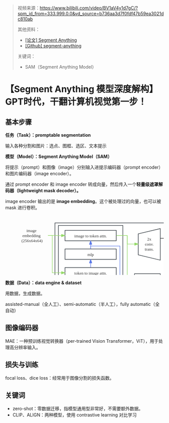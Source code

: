 > 视频来源：https://www.bilibili.com/video/BV1aV4y1d7gC/?spm_id_from=333.999.0.0&vd_source=b736aa3d7f0fdf47b59ea3021dc810ab
>
> 其他资料：
>
> - [[论文] Segment Anything](https://arxiv.org/pdf/2304.02643.pdf)
> - [[Github] segment-anything](https://github.com/facebookresearch/segment-anything)
>
> 关键词：
>
> - SAM（Segment Anything Model）

# 【Segment Anything 模型深度解构】GPT时代，干翻计算机视觉第一步！

## 基本步骤

**任务（Task）：promptable segmentation**

输入各种分割和图片：选点、图框、选区、文本提示



**模型（Model）：Segment Anything Model（SAM）**

将提示（prompt）和图像（image）分别输入进提示编码器（prompt encoder）和图片编码器（image encoder）。

通过 prompt encoder 和 image encoder 转成向量，然后传入一个**轻量级遮罩解码器（lightweight mask decoder）。**

image encoder 输出的是 **image embedding**。这个被处理过的向量，也可以被 mask 进行卷积。

<svg id="SvgjsSvg1006" width="818.0013020833334" height="308.49609375" xmlns="http://www.w3.org/2000/svg" version="1.1" xmlns:xlink="http://www.w3.org/1999/xlink" xmlns:svgjs="http://svgjs.com/svgjs"><defs id="SvgjsDefs1007"><pattern patternUnits="userSpaceOnUse" id="pattern_mark_0" width="300" height="300"><text x="150" y="100" fill="rgba(229,229,229,0.8)" font-size="18" transform="rotate(-45, 150, 150)" style="dominant-baseline: middle; text-anchor: middle;"></text></pattern><pattern patternUnits="userSpaceOnUse" id="pattern_mark_1" width="300" height="300"><text x="150" y="200" fill="rgba(229,229,229,0.8)" font-size="18" transform="rotate(-45, 150, 150)" style="dominant-baseline: middle; text-anchor: middle;"></text></pattern><marker id="SvgjsMarker1017" markerWidth="13" markerHeight="9" refX="9.5" refY="4.5" viewBox="0 0 13 9" orient="auto" markerUnits="userSpaceOnUse" stroke-dasharray="0,0"><path id="SvgjsPath1018" d="M0,0 L13,4.5 L0,9 L0,0" fill="#323232" stroke="#323232" stroke-width="1"></path></marker><marker id="SvgjsMarker1071" markerWidth="13" markerHeight="9" refX="9.5" refY="4.5" viewBox="0 0 13 9" orient="auto" markerUnits="userSpaceOnUse" stroke-dasharray="0,0"><path id="SvgjsPath1072" d="M0,0 L13,4.5 L0,9 L0,0" fill="#95da69" stroke="#95da69" stroke-width="1"></path></marker><marker id="SvgjsMarker1075" markerWidth="13" markerHeight="9" refX="9.5" refY="4.5" viewBox="0 0 13 9" orient="auto" markerUnits="userSpaceOnUse" stroke-dasharray="0,0"><path id="SvgjsPath1076" d="M0,0 L13,4.5 L0,9 L0,0" fill="#95da69" stroke="#95da69" stroke-width="1"></path></marker><marker id="SvgjsMarker1079" markerWidth="13" markerHeight="9" refX="9.5" refY="4.5" viewBox="0 0 13 9" orient="auto" markerUnits="userSpaceOnUse" stroke-dasharray="0,0"><path id="SvgjsPath1080" d="M0,0 L13,4.5 L0,9 L0,0" fill="#5b79e8" stroke="#5b79e8" stroke-width="1"></path></marker><marker id="SvgjsMarker1083" markerWidth="13" markerHeight="9" refX="9.5" refY="4.5" viewBox="0 0 13 9" orient="auto" markerUnits="userSpaceOnUse" stroke-dasharray="0,0"><path id="SvgjsPath1084" d="M0,0 L13,4.5 L0,9 L0,0" fill="#5b79e8" stroke="#5b79e8" stroke-width="1"></path></marker><marker id="SvgjsMarker1087" markerWidth="13" markerHeight="9" refX="9.5" refY="4.5" viewBox="0 0 13 9" orient="auto" markerUnits="userSpaceOnUse" stroke-dasharray="0,0"><path id="SvgjsPath1088" d="M0,0 L13,4.5 L0,9 L0,0" fill="#5b79e8" stroke="#5b79e8" stroke-width="1"></path></marker><marker id="SvgjsMarker1091" markerWidth="13" markerHeight="9" refX="9.5" refY="4.5" viewBox="0 0 13 9" orient="auto" markerUnits="userSpaceOnUse" stroke-dasharray="0,0"><path id="SvgjsPath1092" d="M0,0 L13,4.5 L0,9 L0,0" fill="#5b79e8" stroke="#5b79e8" stroke-width="1"></path></marker><marker id="SvgjsMarker1125" markerWidth="13" markerHeight="9" refX="9.5" refY="4.5" viewBox="0 0 13 9" orient="auto" markerUnits="userSpaceOnUse" stroke-dasharray="0,0"><path id="SvgjsPath1126" d="M0,0 L13,4.5 L0,9 L0,0" fill="#95da69" stroke="#95da69" stroke-width="1"></path></marker><marker id="SvgjsMarker1129" markerWidth="13" markerHeight="9" refX="9.5" refY="4.5" viewBox="0 0 13 9" orient="auto" markerUnits="userSpaceOnUse" stroke-dasharray="0,0"><path id="SvgjsPath1130" d="M0,0 L13,4.5 L0,9 L0,0" fill="#95da69" stroke="#95da69" stroke-width="1"></path></marker><marker id="SvgjsMarker1133" markerWidth="13" markerHeight="9" refX="9.5" refY="4.5" viewBox="0 0 13 9" orient="auto" markerUnits="userSpaceOnUse" stroke-dasharray="0,0"><path id="SvgjsPath1134" d="M0,0 L13,4.5 L0,9 L0,0" fill="#5b79e8" stroke="#5b79e8" stroke-width="1"></path></marker><marker id="SvgjsMarker1183" markerWidth="13" markerHeight="9" refX="9.5" refY="4.5" viewBox="0 0 13 9" orient="auto" markerUnits="userSpaceOnUse" stroke-dasharray="0,0"><path id="SvgjsPath1184" d="M0,0 L13,4.5 L0,9 L0,0" fill="#323232" stroke="#323232" stroke-width="1"></path></marker><marker id="SvgjsMarker1187" markerWidth="13" markerHeight="9" refX="9.5" refY="4.5" viewBox="0 0 13 9" orient="auto" markerUnits="userSpaceOnUse" stroke-dasharray="0,0"><path id="SvgjsPath1188" d="M0,0 L13,4.5 L0,9 L0,0" fill="#323232" stroke="#323232" stroke-width="1"></path></marker><marker id="SvgjsMarker1191" markerWidth="13" markerHeight="9" refX="9.5" refY="4.5" viewBox="0 0 13 9" orient="auto" markerUnits="userSpaceOnUse" stroke-dasharray="0,0"><path id="SvgjsPath1192" d="M0,0 L13,4.5 L0,9 L0,0" fill="#323232" stroke="#323232" stroke-width="1"></path></marker></defs><rect id="svgbackgroundid" width="818.0013020833334" height="308.49609375" fill="transparent"></rect><rect id="SvgjsRect1009" width="818.0013020833334" height="308.49609375" fill="url(#pattern_mark_0)"></rect><rect id="SvgjsRect1010" width="818.0013020833334" height="308.49609375" fill="url(#pattern_mark_1)"></rect><g id="SvgjsG1011" transform="translate(158.00130208333331,25.166666666666657)"><path id="SvgjsPath1012" d="M 0 0L 507 0L 507 258L 0 258Z" stroke="rgba(33,41,48,1)" stroke-width="1.5" fill-opacity="1" fill="#ffffff"></path><g id="SvgjsG1013"><text id="SvgjsText1014" font-family="微软雅黑" text-anchor="middle" font-size="13px" width="487px" fill="#323232" font-weight="400" align="middle" lineHeight="125%" anchor="middle" family="微软雅黑" size="13px" weight="400" font-style="" opacity="1" y="118.375" transform="rotate(0)"></text></g></g><g id="SvgjsG1015"><path id="SvgjsPath1016" d="M492.9792114718411 73.96936331792182L587.1985901109207 73.96936331792182L587.1985901109207 73.96936331792182L682.1679687500001 73.96936331792182" stroke="#323232" stroke-width="1.5" fill="none" marker-end="url(#SvgjsMarker1017)"></path></g><g id="SvgjsG1019" transform="translate(35.00130208333333,44.66666666666666)"><path id="SvgjsPath1020" d="M 0 0L 100 0L 100 40L 0 40Z" stroke="none" fill="none"></path><g id="SvgjsG1021"><text id="SvgjsText1022" font-family="微软雅黑" text-anchor="middle" font-size="13px" width="100px" fill="#323232" font-weight="400" align="middle" lineHeight="125%" anchor="middle" family="微软雅黑" size="13px" weight="400" font-style="" opacity="1" y="-7.125" transform="rotate(0)"><tspan id="SvgjsTspan1023" dy="16" x="50"><tspan id="SvgjsTspan1024" style="text-decoration:;">image </tspan></tspan><tspan id="SvgjsTspan1025" dy="16" x="50"><tspan id="SvgjsTspan1026" style="text-decoration:;">embedding </tspan></tspan><tspan id="SvgjsTspan1027" dy="16" x="50"><tspan id="SvgjsTspan1028" style="text-decoration:;">(256x64x64)</tspan></tspan></text></g></g><g id="SvgjsG1029" transform="translate(25.00130208333333,220.16666666666666)"><path id="SvgjsPath1030" d="M 0 0L 120 0L 120 42L 0 42Z" stroke="none" fill="none"></path><g id="SvgjsG1031"><text id="SvgjsText1032" font-family="微软雅黑" text-anchor="middle" font-size="13px" width="120px" fill="#323232" font-weight="400" align="middle" lineHeight="125%" anchor="middle" family="微软雅黑" size="13px" weight="400" font-style="" opacity="1" y="-14.125" transform="rotate(0)"><tspan id="SvgjsTspan1033" dy="16" x="60"><tspan id="SvgjsTspan1034" style="text-decoration:;">output tokens</tspan></tspan><tspan id="SvgjsTspan1035" dy="16" x="60"><tspan id="SvgjsTspan1036" style="text-decoration:;">+</tspan></tspan><tspan id="SvgjsTspan1037" dy="16" x="60"><tspan id="SvgjsTspan1038" style="text-decoration:;">prompt tokens</tspan></tspan><tspan id="SvgjsTspan1039" dy="16" x="60"><tspan id="SvgjsTspan1040" style="text-decoration:;">(N_tokens x 256)</tspan></tspan></text></g></g><g id="SvgjsG1041" transform="translate(169.00130208333331,33.16666666666666)"><path id="SvgjsPath1042" d="M 0 0L 205 0L 205 242L 0 242Z" stroke="rgba(33,41,48,1)" stroke-width="1.5" fill-opacity="1" fill="#ffffff"></path><g id="SvgjsG1043"><text id="SvgjsText1044" font-family="微软雅黑" text-anchor="middle" font-size="13px" width="185px" fill="#323232" font-weight="400" align="middle" lineHeight="125%" anchor="middle" family="微软雅黑" size="13px" weight="400" font-style="" opacity="1" y="110.375" transform="rotate(0)"></text></g></g><g id="SvgjsG1045" transform="translate(190.00130208333331,48.66666666666666)"><path id="SvgjsPath1046" d="M 0 0L 163 0L 163 33L 0 33Z" stroke="rgba(33,41,48,1)" stroke-width="1.5" fill-opacity="1" fill="#ffffff"></path><g id="SvgjsG1047"><text id="SvgjsText1048" font-family="微软雅黑" text-anchor="middle" font-size="13px" width="143px" fill="#323232" font-weight="400" align="middle" lineHeight="125%" anchor="middle" family="微软雅黑" size="13px" weight="400" font-style="" opacity="1" y="5.875" transform="rotate(0)"><tspan id="SvgjsTspan1049" dy="16" x="81.5"><tspan id="SvgjsTspan1050" style="text-decoration:;">image to token attn.</tspan></tspan></text></g></g><g id="SvgjsG1051" transform="translate(190.00130208333331,107.66666666666666)"><path id="SvgjsPath1052" d="M 0 0L 163 0L 163 33L 0 33Z" stroke="rgba(33,41,48,1)" stroke-width="1.5" fill-opacity="1" fill="#ffffff"></path><g id="SvgjsG1053"><text id="SvgjsText1054" font-family="微软雅黑" text-anchor="middle" font-size="13px" width="143px" fill="#323232" font-weight="400" align="middle" lineHeight="125%" anchor="middle" family="微软雅黑" size="13px" weight="400" font-style="" opacity="1" y="5.875" transform="rotate(0)"><tspan id="SvgjsTspan1055" dy="16" x="81.5"><tspan id="SvgjsTspan1056" style="text-decoration:;">mlp</tspan></tspan></text></g></g><g id="SvgjsG1057" transform="translate(190.00130208333331,166.66666666666666)"><path id="SvgjsPath1058" d="M 0 0L 163 0L 163 33L 0 33Z" stroke="rgba(33,41,48,1)" stroke-width="1.5" fill-opacity="1" fill="#ffffff"></path><g id="SvgjsG1059"><text id="SvgjsText1060" font-family="微软雅黑" text-anchor="middle" font-size="13px" width="143px" fill="#323232" font-weight="400" align="middle" lineHeight="125%" anchor="middle" family="微软雅黑" size="13px" weight="400" font-style="" opacity="1" y="5.875" transform="rotate(0)"><tspan id="SvgjsTspan1061" dy="16" x="81.5"><tspan id="SvgjsTspan1062" style="text-decoration:;">token to image attn.</tspan></tspan></text></g></g><g id="SvgjsG1063" transform="translate(190.00130208333331,225.16666666666666)"><path id="SvgjsPath1064" d="M 0 0L 163 0L 163 33L 0 33Z" stroke="rgba(33,41,48,1)" stroke-width="1.5" fill-opacity="1" fill="#ffffff"></path><g id="SvgjsG1065"><text id="SvgjsText1066" font-family="微软雅黑" text-anchor="middle" font-size="13px" width="143px" fill="#323232" font-weight="400" align="middle" lineHeight="125%" anchor="middle" family="微软雅黑" size="13px" weight="400" font-style="" opacity="1" y="5.875" transform="rotate(0)"><tspan id="SvgjsTspan1067" dy="16" x="81.5"><tspan id="SvgjsTspan1068" style="text-decoration:;">self attn.</tspan></tspan></text></g></g><g id="SvgjsG1069"><path id="SvgjsPath1070" d="M135.75130208333331 64.66666666666666L162.50130208333331 64.66666666666666L162.50130208333331 65.16666666666666L187.30130208333333 65.16666666666666" stroke="#95da69" stroke-width="1.5" fill="none" marker-end="url(#SvgjsMarker1071)"></path></g><g id="SvgjsG1073"><path id="SvgjsPath1074" d="M135.75130208333331 64.66666666666666L149.50130208333331 64.66666666666666L149.50130208333331 183.16666666666666L187.30130208333333 183.16666666666666" stroke="#95da69" stroke-width="1.5" fill="none" marker-end="url(#SvgjsMarker1075)"></path></g><g id="SvgjsG1077"><path id="SvgjsPath1078" d="M145.75130208333331 241.16666666666663L167.50130208333331 241.16666666666663L167.50130208333331 241.16666666666663L187.30130208333333 241.16666666666663" stroke="#5b79e8" stroke-width="1.5" fill="none" marker-end="url(#SvgjsMarker1079)"></path></g><g id="SvgjsG1081"><path id="SvgjsPath1082" d="M271.5013020833333 224.41666666666666L271.5013020833333 212.41666666666666L271.5013020833333 212.41666666666666L271.5013020833333 202.36666666666665" stroke="#5b79e8" stroke-width="1.5" fill="none" marker-end="url(#SvgjsMarker1083)"></path></g><g id="SvgjsG1085"><path id="SvgjsPath1086" d="M271.5013020833333 165.91666666666666L271.5013020833333 153.66666666666666L271.5013020833333 153.66666666666666L271.5013020833333 143.36666666666665" stroke="#5b79e8" stroke-width="1.5" fill="none" marker-end="url(#SvgjsMarker1087)"></path></g><g id="SvgjsG1089"><path id="SvgjsPath1090" d="M271.5013020833333 106.91666666666666L271.5013020833333 94.66666666666666L271.5013020833333 94.66666666666666L271.5013020833333 84.36666666666665" stroke="#5b79e8" stroke-width="1.5" fill="none" marker-end="url(#SvgjsMarker1091)"></path></g><g id="SvgjsG1093" transform="matrix(6.123233995736766e-17,1,-1,6.123233995736766e-17,493.0013122558594,43.16666793823242)"><path id="SvgjsPath1094" d="M 0 0L 100 0L 83.33333333333333 70L 16.666666666666668 70L 0 0Z" stroke="rgba(33,41,48,1)" stroke-width="1.5" fill-opacity="1" fill="#ffffff"></path><g id="SvgjsG1095"><text id="SvgjsText1096" font-family="微软雅黑" text-anchor="middle" font-size="13px" width="80px" fill="#323232" font-weight="400" align="middle" lineHeight="125%" anchor="middle" family="微软雅黑" size="13px" weight="400" font-style="" opacity="1" y="24.375" transform="rotate(0)"></text></g></g><g id="SvgjsG1097" transform="translate(423.0013020833333,72.16666666666666)"><path id="SvgjsPath1098" d="M 0 0L 70 0L 70 40L 0 40Z" stroke="none" fill="none"></path><g id="SvgjsG1099"><text id="SvgjsText1100" font-family="微软雅黑" text-anchor="middle" font-size="13px" width="70px" fill="#323232" font-weight="400" align="middle" lineHeight="125%" anchor="middle" family="微软雅黑" size="13px" weight="400" font-style="" opacity="1" y="-7.125" transform="rotate(0)"><tspan id="SvgjsTspan1101" dy="16" x="35"><tspan id="SvgjsTspan1102" style="text-decoration:;">2x</tspan></tspan><tspan id="SvgjsTspan1103" dy="16" x="35"><tspan id="SvgjsTspan1104" style="text-decoration:;">conv.</tspan></tspan><tspan id="SvgjsTspan1105" dy="16" x="35"><tspan id="SvgjsTspan1106" style="text-decoration:;">trans.</tspan></tspan></text></g></g><g id="SvgjsG1107" transform="translate(411.0013020833333,186.16666666666666)"><path id="SvgjsPath1108" d="M 0 0L 82 0L 82 68L 0 68Z" stroke="rgba(33,41,48,1)" stroke-width="1.5" fill-opacity="1" fill="#ffffff"></path><g id="SvgjsG1109"><text id="SvgjsText1110" font-family="微软雅黑" text-anchor="middle" font-size="13px" width="62px" fill="#323232" font-weight="400" align="middle" lineHeight="125%" anchor="middle" family="微软雅黑" size="13px" weight="400" font-style="" opacity="1" y="6.875" transform="rotate(0)"><tspan id="SvgjsTspan1111" dy="16" x="41"><tspan id="SvgjsTspan1112" style="text-decoration:;">token</tspan></tspan><tspan id="SvgjsTspan1113" dy="16" x="41"><tspan id="SvgjsTspan1114" style="text-decoration:;">to image</tspan></tspan><tspan id="SvgjsTspan1115" dy="16" x="41"><tspan id="SvgjsTspan1116" style="text-decoration:;">attn.</tspan></tspan></text></g></g><g id="SvgjsG1117" transform="translate(563.0013020833334,224.16666666666666)"><path id="SvgjsPath1118" d="M 0 0L 76 0L 76 30L 0 30Z" stroke="rgba(33,41,48,1)" stroke-width="1.5" fill-opacity="1" fill="#ffffff"></path><g id="SvgjsG1119"><text id="SvgjsText1120" font-family="微软雅黑" text-anchor="middle" font-size="13px" width="56px" fill="#323232" font-weight="400" align="middle" lineHeight="125%" anchor="middle" family="微软雅黑" size="13px" weight="400" font-style="" opacity="1" y="4.375" transform="rotate(0)"><tspan id="SvgjsTspan1121" dy="16" x="38"><tspan id="SvgjsTspan1122" style="text-decoration:;">mlp</tspan></tspan></text></g></g><g id="SvgjsG1123"><path id="SvgjsPath1124" d="M353.7513020833333 65.16666666666666L388.0013020833333 65.16666666666666L388.0013020833333 92.16666666666666L420.3013020833333 92.16666666666666" stroke="#95da69" stroke-width="1.5" fill="none" marker-end="url(#SvgjsMarker1125)"></path></g><g id="SvgjsG1127"><path id="SvgjsPath1128" d="M353.7513020833333 65.16666666666666L388.0013020833332 65.16666666666666L388.0013020833332 200.00000000000003L408.6346354166667 200.00000000000003" stroke="#95da69" stroke-width="1.5" fill="none" marker-end="url(#SvgjsMarker1129)"></path></g><g id="SvgjsG1131"><path id="SvgjsPath1132" d="M271.5013020833333 106.91666666666666L271.5013020833333 98.50000000000003L364.66796875 98.50000000000003L364.66796875 238.33333333333334L408.6346354166667 238.33333333333334" stroke="#5b79e8" stroke-width="1.5" fill="none" marker-end="url(#SvgjsMarker1133)"></path></g><g id="SvgjsG1135" transform="translate(591.0013020833334,64.66666666666669)"><path id="SvgjsPath1136" d="M 0 10C 0 -3.3333333333333335 20 -3.3333333333333335 20 10C 20 23.333333333333332 0 23.333333333333332 0 10Z" stroke="rgba(33,41,48,1)" stroke-width="1.5" fill-opacity="1" fill="#ffffff"></path><g id="SvgjsG1137"><text id="SvgjsText1138" font-family="微软雅黑" text-anchor="middle" font-size="13px" width="0px" fill="#323232" font-weight="400" align="middle" lineHeight="125%" anchor="middle" family="微软雅黑" size="13px" weight="400" font-style="" opacity="1" y="-0.625" transform="rotate(0)"></text></g></g><g id="SvgjsG1139" transform="translate(553.8346354166673,166.66666666666688)"><path id="SvgjsPath1140" d="M 0 0L 76 0L 76 30L 0 30Z" stroke="rgba(33,41,48,1)" stroke-width="1.5" fill-opacity="1" fill="#ffffff"></path><g id="SvgjsG1141"><text id="SvgjsText1142" font-family="微软雅黑" text-anchor="middle" font-size="13px" width="56px" fill="#323232" font-weight="400" align="middle" lineHeight="125%" anchor="middle" family="微软雅黑" size="13px" weight="400" font-style="" opacity="1" y="4.375" transform="rotate(0)"><tspan id="SvgjsTspan1143" dy="16" x="38"><tspan id="SvgjsTspan1144" style="text-decoration:;">mlp</tspan></tspan></text></g></g><g id="SvgjsG1145" transform="translate(558.001302083334,170.8333333333334)"><path id="SvgjsPath1146" d="M 0 0L 76 0L 76 30L 0 30Z" stroke="rgba(33,41,48,1)" stroke-width="1.5" fill-opacity="1" fill="#ffffff"></path><g id="SvgjsG1147"><text id="SvgjsText1148" font-family="微软雅黑" text-anchor="middle" font-size="13px" width="56px" fill="#323232" font-weight="400" align="middle" lineHeight="125%" anchor="middle" family="微软雅黑" size="13px" weight="400" font-style="" opacity="1" y="4.375" transform="rotate(0)"><tspan id="SvgjsTspan1149" dy="16" x="38"><tspan id="SvgjsTspan1150" style="text-decoration:;">mlp</tspan></tspan></text></g></g><g id="SvgjsG1151" transform="translate(563.0013020833331,175.00000000000014)"><path id="SvgjsPath1152" d="M 0 0L 76 0L 76 30L 0 30Z" stroke="rgba(33,41,48,1)" stroke-width="1.5" fill-opacity="1" fill="#ffffff"></path><g id="SvgjsG1153"><text id="SvgjsText1154" font-family="微软雅黑" text-anchor="middle" font-size="13px" width="56px" fill="#323232" font-weight="400" align="middle" lineHeight="125%" anchor="middle" family="微软雅黑" size="13px" weight="400" font-style="" opacity="1" y="4.375" transform="rotate(0)"><tspan id="SvgjsTspan1155" dy="16" x="38"><tspan id="SvgjsTspan1156" style="text-decoration:;">mlp</tspan></tspan></text></g></g><g id="SvgjsG1157"><path id="SvgjsPath1158" d="M601.0013020833331 174.25000000000014L601.0013020833331 129.8333333333334L601.0013020833331 129.8333333333334L601.0013020833331 85.41666666666669" stroke="#323232" stroke-width="1.5" fill="none"></path></g><g id="SvgjsG1159" transform="translate(551.0013020833331,24.99999999999997)"><path id="SvgjsPath1160" d="M 0 0L 100 0L 100 40L 0 40Z" stroke="none" fill="none"></path><g id="SvgjsG1161"><text id="SvgjsText1162" font-family="微软雅黑" text-anchor="middle" font-size="12px" width="100px" fill="#323232" font-weight="400" align="middle" lineHeight="125%" anchor="middle" family="微软雅黑" size="12px" weight="400" font-style="" opacity="1" y="2.5" transform="rotate(0)"><tspan id="SvgjsTspan1163" dy="15" x="50"><tspan id="SvgjsTspan1164" style="text-decoration:;">dot product</tspan></tspan><tspan id="SvgjsTspan1165" dy="15" x="50"><tspan id="SvgjsTspan1166" style="text-decoration:;">per mask</tspan></tspan></text></g></g><g id="SvgjsG1167" transform="translate(693.0013020833333,54.66666666666666)"><path id="SvgjsPath1168" d="M 0 0L 100 0L 100 40L 0 40Z" stroke="none" fill="none"></path><g id="SvgjsG1169"><text id="SvgjsText1170" font-family="微软雅黑" text-anchor="middle" font-size="13px" width="100px" fill="#323232" font-weight="400" align="middle" lineHeight="125%" anchor="middle" family="微软雅黑" size="13px" weight="400" font-style="" opacity="1" y="9.375" transform="rotate(0)"><tspan id="SvgjsTspan1171" dy="16" x="50"><tspan id="SvgjsTspan1172" style="text-decoration:;">masks</tspan></tspan></text></g></g><g id="SvgjsG1173" transform="translate(693.0013020833333,219.16666666666666)"><path id="SvgjsPath1174" d="M 0 0L 100 0L 100 40L 0 40Z" stroke="none" fill="none"></path><g id="SvgjsG1175"><text id="SvgjsText1176" font-family="微软雅黑" text-anchor="middle" font-size="13px" width="100px" fill="#323232" font-weight="400" align="middle" lineHeight="125%" anchor="middle" family="微软雅黑" size="13px" weight="400" font-style="" opacity="1" y="0.875" transform="rotate(0)"><tspan id="SvgjsTspan1177" dy="16" x="50"><tspan id="SvgjsTspan1178" style="text-decoration:;">IoU</tspan></tspan><tspan id="SvgjsTspan1179" dy="16" x="50"><tspan id="SvgjsTspan1180" style="text-decoration:;">scores</tspan></tspan></text></g></g><g id="SvgjsG1181"><path id="SvgjsPath1182" d="M492.91796875000006 240.83333333333334L527.5846354166667 240.83333333333334L527.5846354166667 240.83333333333334L560.3013020833333 240.83333333333334" stroke="#323232" stroke-width="1.5" fill="none" marker-end="url(#SvgjsMarker1183)"></path></g><g id="SvgjsG1185"><path id="SvgjsPath1186" d="M639.7513020833334 239.16666666666666L666.0013020833334 239.16666666666666L666.0013020833334 239.16666666666666L690.3013020833332 239.16666666666666" stroke="#323232" stroke-width="1.5" fill="none" marker-end="url(#SvgjsMarker1187)"></path></g><g id="SvgjsG1189"><path id="SvgjsPath1190" d="M492.91796875000006 200.83333333333334L527.5846354166666 200.83333333333334L527.5846354166666 190.00000000000014L560.3013020833331 190.00000000000014" stroke="#323232" stroke-width="1.5" fill="none" marker-end="url(#SvgjsMarker1191)"></path></g></svg>

**数据（Data）：data engine & dataset**

用数据，生成数据。

assisted-manual（全人工）、semi-automatic（半人工），fully automatic（全自动）



## 图像编码器

MAE：一种预训练视觉转换器（per-trained Vision Transformer，ViT），用于处理高分辨率输入。



## 损失与训练

focal loss、dice loss：经常用于图像分割的损失函数。



## 关键词

- zero-shot：零数据迁移，指模型通用型非常好，不需要额外数据。
- CLIP、ALIGN：两种模型，使用 contrastive learning 对比学习